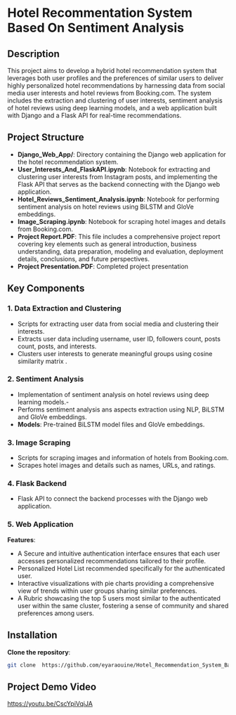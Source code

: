 # Hotel Recommentation System Based On Sentiment Analysis 
## Description 
This project aims to develop a hybrid hotel recommendation system that leverages both user profiles and the preferences of similar users to deliver highly personalized hotel recommendations by harnessing data from social media user interests and hotel reviews from Booking.com. The system includes the extraction and clustering of user interests, sentiment analysis of hotel reviews using deep learning models, and a web application built with Django and a Flask API for real-time recommendations.
## Project Structure 
- **Django_Web_App/**: Directory containing the Django web application for the hotel recommendation system.
- **User_Interests_And_FlaskAPI.ipynb**: Notebook for extracting and clustering user interests from Instagram posts, and implementing the Flask API that serves as the backend connecting with the Django web application.
- **Hotel_Reviews_Sentiment_Analysis.ipynb**: Notebook for performing sentiment analysis on hotel reviews using BiLSTM and GloVe embeddings.
- **Image_Scraping.ipynb**: Notebook for scraping hotel images and details from Booking.com.
- **Project Report.PDF**: This file includes a comprehensive project report covering key elements such as general introduction, business understanding, data preparation, modeling and evaluation, deployment details, conclusions, and future perspectives.
- **Project Presentation.PDF**: Completed project presentation
  
## Key Components 
### 1. Data Extraction and Clustering 

-  Scripts for extracting user data from social media and clustering their interests.
-  Extracts user data including username, user ID, followers count, posts count, posts, and interests.
-  Clusters user interests to generate meaningful groups using cosine similarity matrix .

### 2. Sentiment Analysis 

- Implementation of sentiment analysis on hotel reviews using deep learning models.- 
- Performs sentiment analysis ans aspects extraction using NLP, BiLSTM and GloVe embeddings.
- **Models**: Pre-trained BiLSTM model files and GloVe embeddings.

### 3. Image Scraping 

- Scripts for scraping images and information of hotels from Booking.com.
- Scrapes hotel images and details such as names, URLs, and ratings.

### 4. Flask Backend 

- Flask API to connect the backend processes with the Django web application.
  
### 5. Web Application 
 **Features**:
- A Secure and intuitive authentication interface ensures that each user accesses personalized recommendations tailored to their profile.
- Personalized Hotel List recommended specifically for the authenticated user.
- Interactive visualizations with pie charts providing a comprehensive view of trends within user groups sharing similar preferences.
- A Rubric showcasing the top 5 users most similar to the authenticated user within the same cluster, fostering a sense of community and shared preferences among users.

## Installation

 **Clone the repository**:
   ```bash
   git clone  https://github.com/eyaraouine/Hotel_Recommendation_System_Based_On_Sentiment_Analysis.git
   ```
## Project Demo Video
https://youtu.be/CscYpiVqiJA
